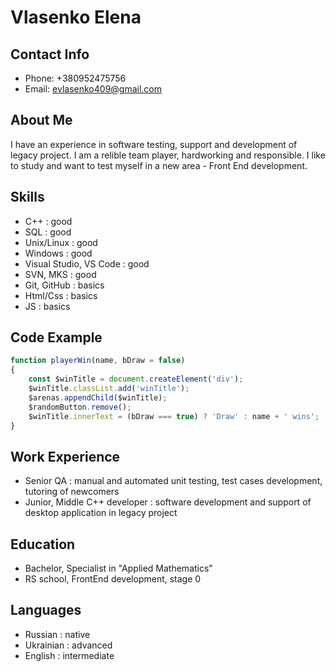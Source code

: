 # **Vlasenko Elena**


## **Contact Info**
* Phone: +380952475756
* Email: evlasenko409@gmail.com


## **About Me**
I have an experience in software testing, support and development of legacy project.
I am a relible team player, hardworking and responsible.
I like to study and want to test myself in a new area - Front End development.

## **Skills**
* C++ : good
* SQL : good
* Unix/Linux : good
* Windows : good
* Visual Studio, VS Code : good
* SVN, MKS : good
* Git, GitHub : basics
* Html/Css : basics
* JS : basics

## **Code Example**
``` javascript
function playerWin(name, bDraw = false)
{
    const $winTitle = document.createElement('div');
    $winTitle.classList.add('winTitle');
    $arenas.appendChild($winTitle);
    $randomButton.remove();
    $winTitle.innerText = (bDraw === true) ? 'Draw' : name + ' wins';
}
```

## **Work Experience**
* Senior QA : manual and automated unit testing, test cases development, tutoring of newcomers
* Junior, Middle C++ developer : software development and support of desktop application in legacy project

## **Education**
* Bachelor, Specialist in "Applied Mathematics" 
* RS school, FrontEnd development, stage 0

## **Languages**
* Russian : native
* Ukrainian : advanced
* English : intermediate
